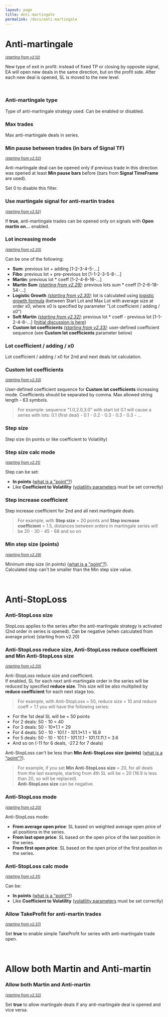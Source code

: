 ```yaml
---
layout: page
title: Anti-martingale
permalink: /docs/anti-martingale
---
```


# Anti-martingale

<sup>[*(starting from v2.12)*](/docs/versions-history#20200624-212)</sup>

New type of exit in profit: instead of fixed TP or closing by opposite signal, EA will open new deals in the same direction, but on the profit side. After each new deal is opened, SL is moved to the new level.

<br />

### Anti-martingale type

Type of anti-martingale strategy used. Can be enabled or disabled.


### Max trades

Max anti-martingale deals in series.


### Min pause between trades (in bars of Signal TF)

<sup>[*(starting from v2.52)*](/docs/versions-history#20230211-0324-252)</sup>

Anti-martingale deal can be opened only if previous trade in this direction was opened at least **Min pause bars** before (bars from **Signal TimeFrame** are used).

Set 0 to disable this filter.


### Use martingale signal for anti-martin trades

<sup>[*(starting from v2.52)*](/docs/versions-history#20230211-0324-252)</sup>

If **true**, anti-martingale trades can be opened only on signals with **Open martin on...** enabled.


### Lot increasing mode

<sup>[*(starting from v2.20)*](/docs/versions-history#20201103-220)</sup>

Can be one of the following:
* **Sum**: previous lot + adding [1-2-3-4-5-...]<br/>
* **Fibo**: previous lot + pre-previous lot [1-1-2-3-5-8-...]<br/>
* **Martin**: previous lot * coeff [1-2-4-8-16-...]<br/>
* **Martin Sum** [*(starting from v2.29)*](/docs/versions-history#20210403-229): previous lots sum * coeff [1-2-6-18-54-...]<br/>
* **Logistic Growth** [*(starting from v2.30)*](/docs/versions-history#20210419-230): lot is calculated using [logistic growth formula](https://communitypowerea.userecho.com/en/communities/1/topics/199-smart-risk-limitation-of-martingale-by-logistic-growth) (between Start Lot and Max Lot with average size at order x0, where x0 is specified by parameter "Lot coefficient / adding / x0")<br/>
* **Soft Martin** [*(starting from v2.32)*](/docs/versions-history#20210605-232): previous lot * coeff - previous lot [1-1-2-4-8-...] ([Initial discussion is here](https://communitypowerea.userecho.com/en/communities/1/topics/318-position-cutter-pc-reduce-the-lot-size-by-previous-lot-size-in-the-sequence))<br/>
* **Custom lot coefficients** [*(starting from v2.33)*](/docs/versions-history#20210610-233): user-defined coefficient sequence (see **Custom lot coefficients** parameter below)<br/>


### Lot coefficient / adding / x0

Lot coefficient / adding / x0 for 2nd and next deals lot calculation.


### Custom lot coefficients

<sup>[*(starting from v2.33)*](/docs/versions-history#20210610-233)</sup>

User-defined coefficient sequence for **Custom lot coefficients** increasing mode. Coefficients should be separated by comma. Max allowed string length - 63 symbols.

> For example: sequence "1.0,2.0,3.0" with start lot 0.1 will cause a series with lots: 0.1 (first deal) - 0.1 - 0.2 - 0.3 - 0.3 - 0.3 - ...


### Step size

Step size (in points or like coefficient to Volatility)


### Step size calc mode

<sup>[*(starting from v2.31)*](/docs/versions-history#20210508-231)</sup>

Step can be set:
* **In points** ([what is a "point"?](/docs/FAQ/what-is-a-point))
* Like **Coefficient to Volatility** ([volatility parameters](/docs/volatility) must be set correctly)


### Step increase coefficient

Step increase coefficient for 2nd and all next martingale deals.

> For example, with **Step size** = 20 points and **Step increase coefficient** = 1.5, distances between orders in martingale series will be 20 - 30 - 45 - 68 and so on


### Min step size (points)

<sup>[*(starting from v2.29)*](/docs/versions-history#20210403-229)</sup>

Minimum step size (in points) ([what is a "point"?](/docs/FAQ/what-is-a-point)).<br/>
Calculated step can't be smaller than the Min step size value.

<br />

# Anti-StopLoss

### Anti-StopLoss size

StopLoss applies to the series after the anti-martingale strategy is activated (2nd order in series is opened).
Can be negative (when calculated from average price) (starting from v2.20)


### Anti-StopLoss reduce size, Anti-StopLoss reduce coefficient and Min Anti-StopLoss size

<sup>[*(starting from v2.20)*](/docs/versions-history#20201103-220)</sup>

Anti-StopLoss reduce size and coefficient.<br/>
If enabled, SL for each next anti-martingale order in the series will be reduced by specified **reduce size**. This size will be also multiplied by **reduce coefficient** for each next stage too.

> For example, with Anti-StopLoss = 50, reduce size = 10 and reduce coeff = 1.1 you will have the following series:
* For the 1st deal SL will be = 50 points
* For 2 deals: 50 - 10 = 40
* For 3 deals: 50 - 10*1.1 = 29
* For 4 deals: 50 - 10 - 10*1.1 - 10*1.1*1.1 = 16.9
* For 5 deals: 50 - 10 - 10*1.1 - 10*1.1*1.1 - 10*1.1*1.1*1.1 = 3.6
* And so on (-11 for 6 deals, -27.2 for 7 deals)

Anti-StopLoss can't be less than **Min Anti-StopLoss size (points)** ([what is a "point"?](/docs/FAQ/what-is-a-point)).

> For example, if you set **Min Anti-StopLoss size** = 20, for all deals from the last example, starting from 4th SL will be = 20 (16.9 is less than 20, so will be replaced).<br/>
**Anti-StopLoss size** can be negative.


### Anti-StopLoss mode

<sup>[*(starting from v2.20)*](/docs/versions-history#20201103-220)</sup>

Anti-StopLoss mode:
* **From average open price**: SL based on weighted average open price of all positions in the series.
* **From last open price**: SL based on the open price of the last position in the series.
* **From first open price**: SL based on the open price of the first position in the series.


### Anti-StopLoss calc mode

<sup>[*(starting from v2.31)*](/docs/versions-history#20210508-231)</sup>

Can be:
* **In points** ([what is a "point"?](/docs/FAQ/what-is-a-point))
* Like **Coefficient to Volatility** ([volatility parameters](/docs/volatility) must be set correctly)



### Allow TakeProfit for anti-martin trades

<sup>[*(starting from v2.37)*](/docs/versions-history#20210906-237)</sup>

Set **true** to enable simple TakeProfit for series with anti-martingale trade open.


<br />

# Allow both Martin and Anti-martin

### Allow both Martin and Anti-martin

<sup>[*(starting from v2.32)*](/docs/versions-history#20210605-232)</sup>

Set **true** to allow martingale deals if any anti-martingale deal is opened and vice versa.



